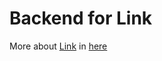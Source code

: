# Backend for Link

More about [Link](https://link-social.netlify.app/) in [here](https://github.com/wyhong3103/link)